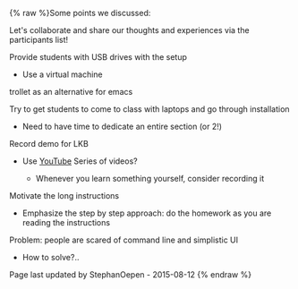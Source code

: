 {% raw %}Some points we discussed:

Let's collaborate and share our thoughts and experiences via the
participants list!

Provide students with USB drives with the setup

- Use a virtual machine

trollet as an alternative for emacs

Try to get students to come to class with laptops and go through
installation

- Need to have time to dedicate an entire section (or 2!)

Record demo for LKB

- Use [YouTube](/YouTube) Series of videos?
  
  - Whenever you learn something yourself, consider recording it

Motivate the long instructions

- Emphasize the step by step approach: do the homework as you are
reading the instructions

Problem: people are scared of command line and simplistic UI

- How to solve?..

Page last updated by StephanOepen - 2015-08-12
{% endraw %}